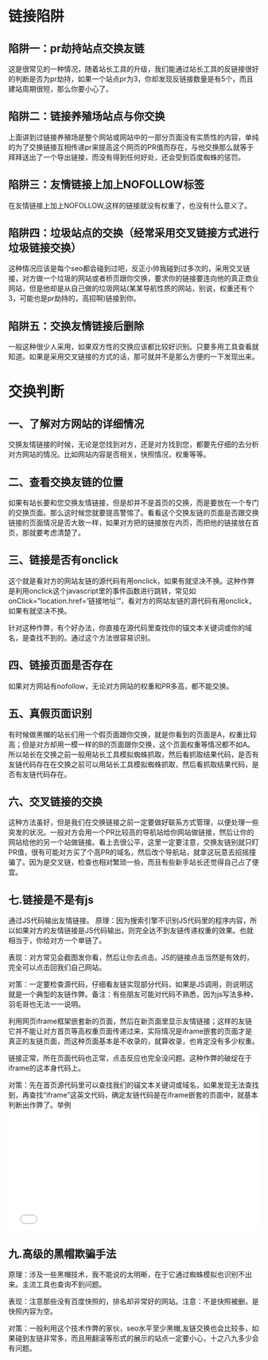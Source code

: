 # 链接陷阱

## 陷阱一：pr劫持站点交换友链
这是很常见的一种情况，随着站长工具的升级，我们能通过站长工具的反链接很好的判断是否为pr劫持，如果一个站点pr为3，你却发现反链接数量是有5个，而且建站周期很短，那么你要小心了。

## 陷阱二：链接养殖场站点与你交换
上面讲到过链接养殖场是整个网站或网站中的一部分页面没有实质性的内容，单纯的为了交换链接互相传递pr来提高这个网页的PR值而存在，与他交换那么就等于拜拜送出了一个导出链接，而没有得到任何好处，还会受到百度蜘蛛的惩罚。

## 陷阱三：友情链接上加上NOFOLLOW标签
在友情链接上加上NOFOLLOW,这样的链接就没有权重了，也没有什么意义了。

## 陷阱四：垃圾站点的交换（经常采用交叉链接方式进行垃圾链接交换）
这种情况应该是每个seo都会碰到过吧，反正小帅我碰到过多次的，采用交叉链接，对方做一个垃圾的网站或者桥页跟你交换，要求你的链接要连向他的真正商业网站，但是他却是从自己做的垃圾网站(某某导航性质的网站，别说，权重还有个3，可能也是pr劫持的，高招啊)链接到你。

## 陷阱五：交换友情链接后删除
一般这种很少人采用，如果双方性的交换应该都比较好识别。只要多用工具查看就知道。如果是采用交叉链接的方式的话，那可就并不是那么方便的一下发现出来。

# 交换判断

## 一、了解对方网站的详细情况
交换友情链接的时候，无论是您找到对方，还是对方找到您，都要先仔细的去分析对方网站的情况。比如网站内容是否相关，快照情况，权重等等。

## 二、查看交换友链的位置
如果有站长要和您交换友情链接，但是却并不是首页的交换，而是要放在一个专门的交换页面。那么这时候您就要提高警惕了。看看这个交换友链的页面是否跟交换链接的页面情况是否大致一样，如果对方把的链接放在内页，而把他的链接放在首页，那就要考虑清楚了。

## 三、链接是否有onclick
这个就是看对方的网站友链的源代码有用onclick，如果有就坚决不换。这种作弊是利用onclick这个javascript里的事件函数进行跳转，常见如onClick=”location.href=’链接地址’”，看对方的网站友链的源代码有用onclick，如果有就坚决不换。

针对这种作弊，有个好办法，你直接在源代码里查找你的锚文本关键词或你的域名，是查找不到的。通过这个方法很容易识别。
## 四、链接页面是否存在

如果对方网站有nofollow，无论对方网站的权重和PR多高，都不能交换。
## 五、真假页面识别
有时候做黑帽的站长们用一个假页面跟你交换，就是你看到的页面是A，权重比较高；但是对方却用一模一样的B的页面跟你交换，这个页面权重等情况都不如A。所以站长在交换之前一般用站长工具模拟蜘蛛抓取，然后看抓取结果代码，是否有友链代码存在在交换之前可以用站长工具模拟蜘蛛抓取，然后看抓取结果代码，是否有友链代码存在。

## 六、交叉链接的交换
这种方法虽好，但是我们在交换链接之前一定要做好联系方式管理，以便处理一些突发的状况。一般对方会用一个PR比较高的导航站给你网站做链接，然后让你的网站给他的另一个站做链接。看上去很公平，这里一定要注意，交换友链别就只盯PR值，很有可能对方买了个高PR的域名，然后改个导航站，就拿这玩意去招摇撞骗了。因为是交叉链，检查也相对繁琐一些，而且有些新手站长还觉得自己占了便宜。

## 七.链接是不是有js
通过JS代码输出友情链接。
原理：因为搜索引擎不识别JS代码里的程序内容，所以如果对方的友情链接是JS代码输出，则完全达不到友链传递权重的效果。也就相当于，你给对方一个单链了。

表现：对方常见会截图发你看，然后让你去点击。JS的链接点击当然是有效的，完全可以点击回我们自己网站。

对策：一定要检查源代码，仔细看友链实现部分代码，如果是JS调用，则说明这就是一个典型的友链作弊。备注：有些朋友可能对代码不熟悉，因为js写法多种，羽毛哥也无法一一说明。

利用网页iframe框架嵌套新的页面，然后在新页面里显示友情链接；这样的友链它并不能让对方首页等高权重页面传递过来，实际情况是iframe嵌套的页面才是真正的友链页面，而这种页面基本是不收录的，就算收录，也肯定没有多少权重。

链接正常，所在页面代码也正常，点击反应也完全没问题。这种作弊的破绽在于iframe的这本身代码上。

对策：先在首页源代码里可以查找我们的锚文本关键词或域名，如果发现无法查找到，再查找“iframe”这英文代码，确定友链代码是在iframe嵌套的页面中，就基本判断出作弊了。举例<IFRAME height=243 src="假的友链页面网址" frameBorder=0 width="101%" scrolling=no></IFRAME>

## 九.高级的黑帽欺骗手法

原理：涉及一些黑帽技术，我不能说的太明晰，在于它通过蜘蛛模拟也识别不出来。主流工具也查询不到问题。

表现：注意那些没有百度快照的，排名却非常好的网站。注意：不是快照被删，是快照内容为空。

对策：一般利用这个技术作弊的家伙，seo水平至少黑帽,友链交换也会比较多，如果碰到友链非常多，而且用翻滚等形式的展示的站点一定要小心，十之八九多少会有问题。





